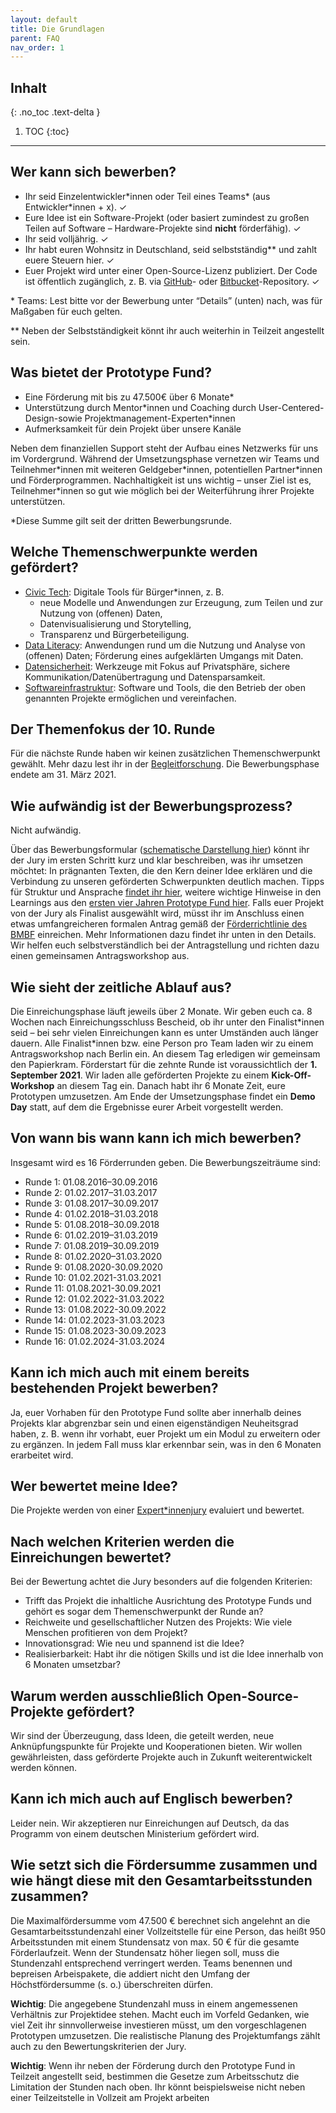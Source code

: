 ```yaml
---
layout: default
title: Die Grundlagen
parent: FAQ
nav_order: 1
---
```


## Inhalt
{: .no_toc .text-delta }

1. TOC
{:toc}

---

## Wer kann sich bewerben?

- Ihr seid Einzelentwickler\*innen oder Teil eines Teams\* (aus Entwickler\*innen + x). ✓
- Eure Idee ist ein Software-Projekt (oder basiert zumindest zu großen Teilen auf Software – Hardware-Projekte sind **nicht** förderfähig). ✓
- Ihr seid volljährig. ✓
- Ihr habt euren Wohnsitz in Deutschland, seid selbstständig\*\* und zahlt euere Steuern hier. ✓
- Euer Projekt wird unter einer Open-Source-Lizenz publiziert. Der Code ist öffentlich zugänglich, z. B. via [GitHub](https://github.com/)- oder [Bitbucket](https://bitbucket.org/)-Repository. ✓

\* Teams: Lest bitte vor der Bewerbung unter “Details” (unten) nach, was für Maßgaben für euch gelten.

\*\* Neben der Selbstständigkeit könnt ihr auch weiterhin in Teilzeit angestellt sein.

## Was bietet der Prototype Fund?

- Eine Förderung mit bis zu 47.500€ über 6 Monate\*
- Unterstützung durch Mentor\*innen und Coaching durch User-Centered-Design-sowie Projektmanagement-Experten\*innen
- Aufmerksamkeit für dein Projekt über unsere Kanäle

Neben dem finanziellen Support steht der Aufbau eines Netzwerks für uns im Vordergrund. Während der Umsetzungsphase vernetzen wir Teams und Teilnehmer\*innen mit weiteren Geldgeber\*innen, potentiellen Partner\*innen und Förderprogrammen. Nachhaltigkeit ist uns wichtig – unser Ziel ist es, Teilnehmer\*innen so gut wie möglich bei der Weiterführung ihrer Projekte unterstützen.

\*Diese Summe gilt seit der dritten Bewerbungsrunde.

## Welche Themenschwerpunkte werden gefördert?

- [Civic Tech](https://prototypefund.de/software-fuer-den-souveraen-civic-tech-von-und-fuer-buergerinnen/): Digitale Tools für Bürger\*innen, z. B.
  - neue Modelle und Anwendungen zur Erzeugung, zum Teilen und zur Nutzung von (offenen) Daten,
  - Datenvisualisierung und Storytelling,
  - Transparenz und Bürgerbeteiligung.
- [Data Literacy](https://prototypefund.de/daten-lesen-lernen/): Anwendungen rund um die Nutzung und Analyse von (offenen) Daten; Förderung eines aufgeklärten Umgangs mit Daten.
- [Datensicherheit](https://prototypefund.de/kenne-deine-daten/): Werkzeuge mit Fokus auf Privatsphäre, sichere Kommunikation/Datenübertragung und Datensparsamkeit.
- [Softwareinfrastruktur](https://prototypefund.de/softwareinfrastruktur/): Software und Tools, die den Betrieb der oben genannten Projekte ermöglichen und vereinfachen.

## Der Themenfokus der 10. Runde

Für die nächste Runde haben wir keinen zusätzlichen Themenschwerpunkt gewählt. Mehr dazu lest ihr in der [Begleitforschung](https://prototypefund.de/wp-content/uploads/2020/08/Trendforschung-Runde-9.pdf). Die Bewerbungsphase endete am 31. März 2021.

## Wie aufwändig ist der Bewerbungsprozess?

Nicht aufwändig.

Über das Bewerbungsformular ([schematische Darstellung hier](https://prototypefund.de/wp-content/uploads/2020/09/Bewerbungsfragen.pdf)) könnt ihr der Jury im ersten Schritt kurz und klar beschreiben, was ihr umsetzen möchtet: In prägnanten Texten, die den Kern deiner Idee erklären und die Verbindung zu unseren geförderten Schwerpunkten deutlich machen. Tipps für Struktur und Ansprache [findet ihr hier](https://prototypefund.de/bewerbung/tipps-kriterien/), weitere wichtige Hinweise in den Learnings aus den [ersten vier Jahren Prototype Fund hier](https://prototypefund.de/12-learnings/). Falls euer Projekt von der Jury als Finalist ausgewählt wird, müsst ihr im Anschluss einen etwas umfangreicheren formalen Antrag gemäß der [Förderrichtlinie des BMBF](https://www.bmbf.de/foerderungen/bekanntmachung-1225.html) einreichen. Mehr Informationen dazu findet ihr unten in den Details. Wir helfen euch selbstverständlich bei der Antragstellung und richten dazu einen gemeinsamen Antragsworkshop aus.

## Wie sieht der zeitliche Ablauf aus?

Die Einreichungsphase läuft jeweils über 2 Monate. Wir geben euch ca. 8 Wochen nach Einreichungsschluss Bescheid, ob ihr unter den Finalist\*innen seid – bei sehr vielen Einreichungen kann es unter Umständen auch länger dauern. Alle Finalist\*innen bzw. eine Person pro Team laden wir zu einem Antragsworkshop nach Berlin ein. An diesem Tag erledigen wir gemeinsam den Papierkram. Förderstart für die zehnte Runde ist voraussichtlich der **1. September 2021**. Wir laden alle geförderten Projekte zu einem **Kick-Off-Workshop** an diesem Tag ein. Danach habt ihr 6 Monate Zeit, eure Prototypen umzusetzen. Am Ende der Umsetzungsphase findet ein **Demo Day** statt, auf dem die Ergebnisse eurer Arbeit vorgestellt werden.

## Von wann bis wann kann ich mich bewerben?

Insgesamt wird es 16 Förderrunden geben. Die Bewerbungszeiträume sind:

- Runde 1: 01.08.2016–30.09.2016
- Runde 2: 01.02.2017–31.03.2017
- Runde 3: 01.08.2017–30.09.2017
- Runde 4: 01.02.2018–31.03.2018
- Runde 5: 01.08.2018–30.09.2018
- Runde 6: 01.02.2019–31.03.2019
- Runde 7: 01.08.2019–30.09.2019
- Runde 8: 01.02.2020–31.03.2020
- Runde 9: 01.08.2020-30.09.2020
- Runde 10: 01.02.2021-31.03.2021
- Runde 11: 01.08.2021-30.09.2021
- Runde 12: 01.02.2022-31.03.2022
- Runde 13: 01.08.2022-30.09.2022
- Runde 14: 01.02.2023-31.03.2023
- Runde 15: 01.08.2023-30.09.2023
- Runde 16: 01.02.2024-31.03.2024

## Kann ich mich auch mit einem bereits bestehenden Projekt bewerben?

Ja, euer Vorhaben für den Prototype Fund sollte aber innerhalb deines Projekts klar abgrenzbar sein und einen eigenständigen Neuheitsgrad haben, z. B. wenn ihr vorhabt, euer Projekt um ein Modul zu erweitern oder zu ergänzen. In jedem Fall muss klar erkennbar sein, was in den 6 Monaten erarbeitet wird.

## Wer bewertet meine Idee?

Die Projekte werden von einer [Expert\*innenjury](https://prototypefund.de/jury/) evaluiert und bewertet.

## Nach welchen Kriterien werden die Einreichungen bewertet?

Bei der Bewertung achtet die Jury besonders auf die folgenden Kriterien:

- Trifft das Projekt die inhaltliche Ausrichtung des Prototype Funds und gehört es sogar dem Themenschwerpunkt der Runde an?
- Reichweite und gesellschaftlicher Nutzen des Projekts: Wie viele Menschen profitieren von dem Projekt?
- Innovationsgrad: Wie neu und spannend ist die Idee?
- Realisierbarkeit: Habt ihr die nötigen Skills und ist die Idee innerhalb von 6 Monaten umsetzbar?

## Warum werden ausschließlich Open-Source-Projekte gefördert?

Wir sind der Überzeugung, dass Ideen, die geteilt werden, neue Anknüpfungspunkte für Projekte und Kooperationen bieten. Wir wollen gewährleisten, dass geförderte Projekte auch in Zukunft weiterentwickelt werden können.

## Kann ich mich auch auf Englisch bewerben?

Leider nein. Wir akzeptieren nur Einreichungen auf Deutsch, da das Programm von einem deutschen Ministerium gefördert wird.

## Wie setzt sich die Fördersumme zusammen und wie hängt diese mit den Gesamtarbeitsstunden zusammen?

Die Maximalfördersumme vom 47.500 € berechnet sich angelehnt an die Gesamtarbeitsstundenzahl einer Vollzeitstelle für eine Person, das heißt 950 Arbeitsstunden mit einem Stundensatz von max. 50 € für die gesamte Förderlaufzeit. Wenn der Stundensatz höher liegen soll, muss die Stundenzahl entsprechend verringert werden. Teams benennen und bepreisen Arbeispakete, die addiert nicht den Umfang der Höchstfördersumme (s. o.) überschreiten dürfen.

**Wichtig**: Die angegebene Stundenzahl muss in einem angemessenen Verhältnis zur Projektidee stehen. Macht euch im Vorfeld Gedanken, wie viel Zeit ihr sinnvollerweise investieren müsst, um den vorgeschlagenen Prototypen umzusetzen. Die realistische Planung des Projektumfangs zählt auch zu den Bewertungskriterien der Jury.

**Wichtig**: Wenn ihr neben der Förderung durch den Prototype Fund in Teilzeit angestellt seid, bestimmen die Gesetze zum Arbeitsschutz die Limitation der Stunden nach oben. Ihr könnt beispielsweise nicht neben einer Teilzeitstelle in Vollzeit am Projekt arbeiten
